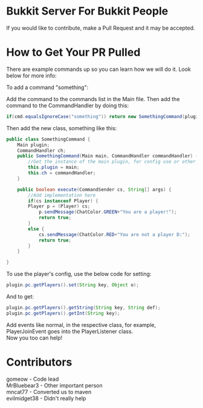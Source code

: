 Bukkit Server For Bukkit People
===========================

If you would like to contribute, make a Pull Request and it may be accepted.

How to Get Your PR Pulled
===========================
There are example commands up so you can learn how we will do it. Look below for more info:

To add a command "something":

Add the command to the commands list in the Main file.
Then add the command to the CommandHandler by doing this:
```java
if(cmd.equalsIgnoreCase("something")) return new SomethingCommand(plugin).execute(cs, args);
```
Then add the new class, something like this:
```java
public class SomethingCommand {
	Main plugin;
    CommandHandler ch;
	public SomethingCommand(Main main, CommandHandler commandHandler) {
		//Get the instance of the main plugin, for config use or other things.
		this.plugin = main;
        this.ch = commandHandler;
	}

	public boolean execute(CommandSender cs, String[] args) {
		//Add implementation here
		if(cs instanceof Player) {
		Player p = (Player) cs;
			p.sendMessage(ChatColor.GREEN+"You are a player!");
			return true;
		}
		else {
			cs.sendMessage(ChatColor.RED+"You are not a player D:");
			return true;
		}
	}

}
```
To use the player's config, use the below code for setting:  
```java
plugin.pc.getPlayers().set(String key, Object o);  
```
And to get:  
```java
plugin.pc.getPlayers().getString(String key, String def);  
plugin.pc.getPlayers().getInt(String key);  
```
Add events like normal, in the respective class, for example, PlayerJoinEvent goes into the PlayerListener class.  
Now you too can help!


Contributors
===========================
gomeow - Code lead  
MrBluebear3 - Other important person  
mncat77 - Converted us to maven  
evilmidget38 - Didn't really help
